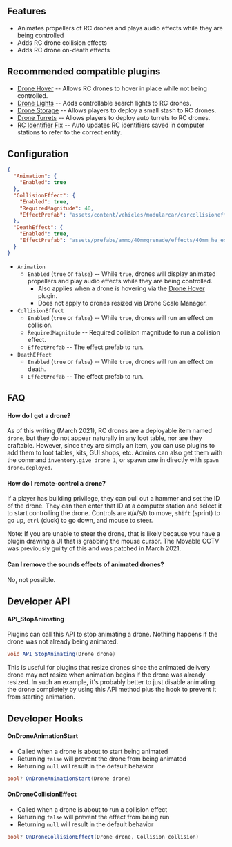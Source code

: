 ## Features

- Animates propellers of RC drones and plays audio effects while they are being controlled
- Adds RC drone collision effects
- Adds RC drone on-death effects

## Recommended compatible plugins

- [Drone Hover](https://umod.org/plugins/drone-hover) -- Allows RC drones to hover in place while not being controlled.
- [Drone Lights](https://umod.org/plugins/drone-lights) -- Adds controllable search lights to RC drones.
- [Drone Storage](https://umod.org/plugins/drone-storage) -- Allows players to deploy a small stash to RC drones.
- [Drone Turrets](https://umod.org/plugins/drone-turrets) -- Allows players to deploy auto turrets to RC drones.
- [RC Identifier Fix](https://umod.org/plugins/rc-identifier-fix) -- Auto updates RC identifiers saved in computer stations to refer to the correct entity.

## Configuration

```json
{
  "Animation": {
    "Enabled": true
  },
  "CollisionEffect": {
    "Enabled": true,
    "RequiredMagnitude": 40,
    "EffectPrefab": "assets/content/vehicles/modularcar/carcollisioneffect.prefab"
  },
  "DeathEffect": {
    "Enabled": true,
    "EffectPrefab": "assets/prefabs/ammo/40mmgrenade/effects/40mm_he_explosion.prefab"
  }
}
```

- `Animation`
  - `Enabled` (`true` or `false`) -- While `true`, drones will display animated propellers and play audio effects while they are being controlled.
    - Also applies when a drone is hovering via the [Drone Hover](https://umod.org/plugins/drone-hover) plugin.
    - Does not apply to drones resized via Drone Scale Manager.
- `CollisionEffect`
  - `Enabled` (`true` or `false`) -- While `true`, drones will run an effect on collision.
  - `RequiredMagnitude` -- Required collision magnitude to run a collision effect.
  - `EffectPrefab` -- The effect prefab to run.
- `DeathEffect`
  - `Enabled` (`true` or `false`) -- While `true`, drones will run an effect on death.
  - `EffectPrefab` -- The effect prefab to run.

## FAQ

#### How do I get a drone?

As of this writing (March 2021), RC drones are a deployable item named `drone`, but they do not appear naturally in any loot table, nor are they craftable. However, since they are simply an item, you can use plugins to add them to loot tables, kits, GUI shops, etc. Admins can also get them with the command `inventory.give drone 1`, or spawn one in directly with `spawn drone.deployed`.

#### How do I remote-control a drone?

If a player has building privilege, they can pull out a hammer and set the ID of the drone. They can then enter that ID at a computer station and select it to start controlling the drone. Controls are `W`/`A`/`S`/`D` to move, `shift` (sprint) to go up, `ctrl` (duck) to go down, and mouse to steer.

Note: If you are unable to steer the drone, that is likely because you have a plugin drawing a UI that is grabbing the mouse cursor. The Movable CCTV was previously guilty of this and was patched in March 2021.

#### Can I remove the sounds effects of animated drones?

No, not possible.

## Developer API

#### API_StopAnimating

Plugins can call this API to stop animating a drone. Nothing happens if the drone was not already being animated.

```csharp
void API_StopAnimating(Drone drone)
```

This is useful for plugins that resize drones since the animated delivery drone may not resize when animation begins if the drone was already resized. In such an example, it's probably better to just disable animating the drone completely by using this API method plus the hook to prevent it from starting animation.

## Developer Hooks

#### OnDroneAnimationStart

- Called when a drone is about to start being animated
- Returning `false` will prevent the drone from being animated
- Returning `null` will result in the default behavior

```csharp
bool? OnDroneAnimationStart(Drone drone)
```

#### OnDroneCollisionEffect

- Called when a drone is about to run a collision effect
- Returning `false` will prevent the effect from being run
- Returning `null` will result in the default behavior

```csharp
bool? OnDroneCollisionEffect(Drone drone, Collision collision)
```

